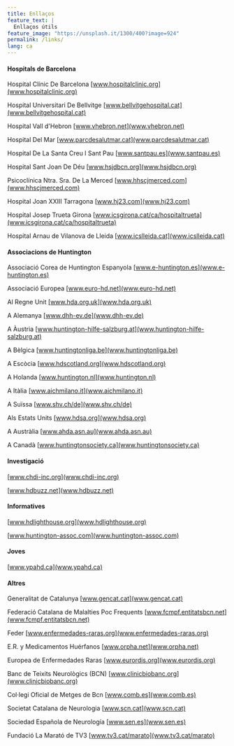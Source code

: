 ```yaml
---
title: Enllaços
feature_text: |
  Enllaços útils
feature_image: "https://unsplash.it/1300/400?image=924"
permalink: /links/
lang: ca
---
```

#### Hospitals de Barcelona

Hospital Clínic De Barcelona [www.hospitalclinic.org](www.hospitalclinic.org)

Hospital Universitari De Bellvitge [www.bellvitgehospital.cat](www.bellvitgehospital.cat)

Hospital Vall d'Hebron [www.vhebron.net](www.vhebron.net)

Hospital Del Mar [www.parcdesalutmar.cat](www.parcdesalutmar.cat)

Hospital De La Santa Creu I Sant Pau [www.santpau.es](www.santpau.es)

Hospital Sant Joan De Déu [www.hsjdbcn.org](www.hsjdbcn.org)

Psicoclínica Ntra. Sra. De La Merced [www.hhscjmerced.com](www.hhscjmerced.com)

Hospital Joan XXIII Tarragona [www.hj23.com](www.hj23.com)

Hospital Josep Trueta Girona [www.icsgirona.cat/ca/hospitaltrueta](www.icsgirona.cat/ca/hospitaltrueta)

Hospital Arnau de Vilanova de Lleida [www.icslleida.cat](www.icslleida.cat)

#### Associacions de Huntington

Associació Corea de Huntington Espanyola [www.e-huntington.es](www.e-huntington.es)

Associació Europea [www.euro-hd.net](www.euro-hd.net)

Al Regne Unit [www.hda.org.uk](www.hda.org.uk)

A Alemanya [www.dhh-ev.de](www.dhh-ev.de)

A Àustria [www.huntington-hilfe-salzburg.at](www.huntington-hilfe-salzburg.at)

A Bèlgica [www.huntingtonliga.be](www.huntingtonliga.be)

A Escòcia [www.hdscotland.org](www.hdscotland.org)

A Holanda [www.huntington.nl](www.huntington.nl)

A Itàlia [www.aichmilano.it](www.aichmilano.it)

A Suïssa [www.shv.ch/de](www.shv.ch/de)

Als Estats Units [www.hdsa.org](www.hdsa.org)

A Austràlia [www.ahda.asn.au](www.ahda.asn.au)

A Canadà [www.huntingtonsociety.ca](www.huntingtonsociety.ca)

#### Investigació

[www.chdi-inc.org](www.chdi-inc.org)

[www.hdbuzz.net](www.hdbuzz.net)

#### Informatives

[www.hdlighthouse.org](www.hdlighthouse.org)

[www.huntington-assoc.com](www.huntington-assoc.com)

#### Joves

[www.ypahd.ca](www.ypahd.ca)

#### Altres

Generalitat de Catalunya [www.gencat.cat](www.gencat.cat)

Federació Catalana de Malalties Poc Frequents [www.fcmpf.entitatsbcn.net](www.fcmpf.entitatsbcn.net)

Feder [www.enfermedades-raras.org](www.enfermedades-raras.org)

E.R. y Medicamentos Huérfanos [www.orpha.net](www.orpha.net)

Europea de Enfermedades Raras [www.eurordis.org](www.eurordis.org)

Banc de Teixits Neurològics (BCN) [www.clinicbiobanc.org](www.clinicbiobanc.org)

Col·legi Oficial de Metges de Bcn [www.comb.es](www.comb.es)

Societat Catalana de Neurologia [www.scn.cat](www.scn.cat)

Sociedad Española de Neurología [www.sen.es](www.sen.es)

Fundació La Marató de TV3 [www.tv3.cat/marato](www.tv3.cat/marato)
